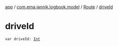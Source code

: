[app](../../index.md) / [com.ema.jannik.logbook.model](../index.md) / [Route](index.md) / [driveId](./drive-id.md)

# driveId

`var driveId: `[`Int`](https://kotlinlang.org/api/latest/jvm/stdlib/kotlin/-int/index.html)